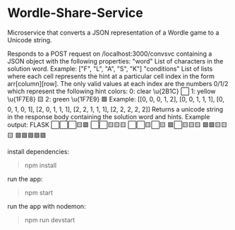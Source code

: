 # Wordle-Share-Service
Microservice that converts a JSON representation of a Wordle game to a Unicode string.

Responds to a POST request on /localhost:3000/convsvc containing a JSON object with the following
properties:
  "word"
    List of characters in the solution word.
    Example:
      ["F", "L", "A", "S", "K"]
  "conditions"
    List of lists where each cell represents the hint at a particular cell index in the form
    arr[column][row]. The only valid values at each index are the numbers 0/1/2 which represent
    the following hint colors:
      0: clear  \u{2B1C}  ⬜
      1: yellow \u{1F7E8} 🟨
      2: green  \u{1F7E9} 🟩
    Example:
      [[0, 0, 0, 1, 2],
       [0, 0, 1, 1, 1],
       [0, 0, 1, 0, 1],
       [2, 0, 1, 1, 1],
       [2, 2, 1, 1, 1],
       [2, 2, 2, 2, 2]]
Returns a unicode string in the response body containing the solution word and hints.
Example output:
  FLASK
  ⬜⬜⬜🟨🟩
  ⬜⬜🟨🟨🟨
  ⬜⬜🟨⬜🟨
  🟩⬜🟨🟨🟨
  🟩🟩🟨🟨🟨
  🟩🟩🟩🟩🟩


install dependencies:
> npm install

run the app:
> npm start

run the app with nodemon:
> npm run devstart
